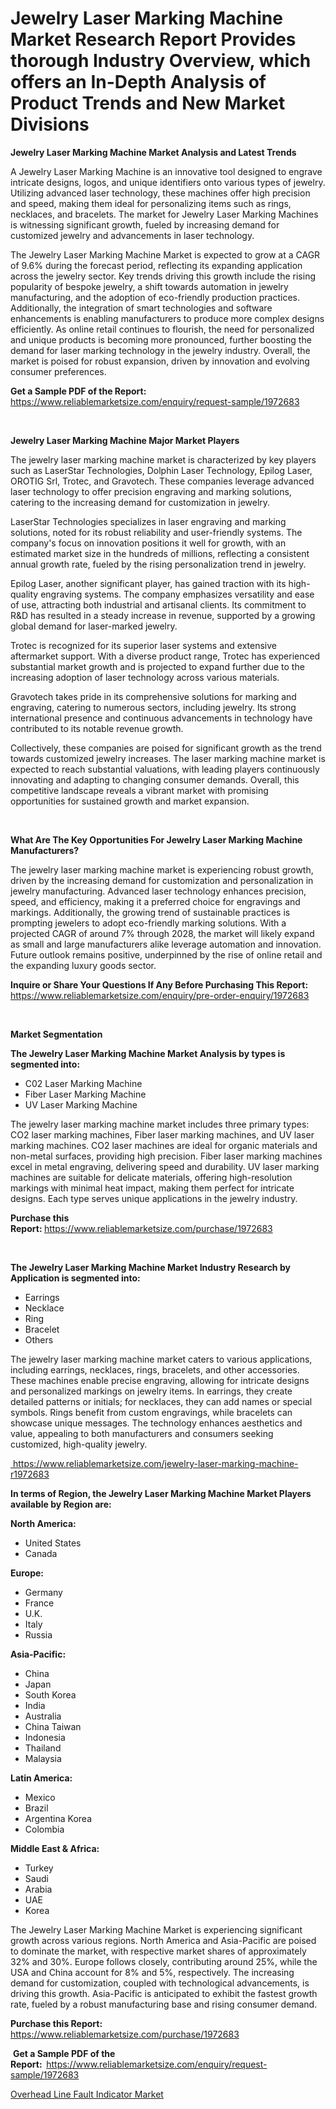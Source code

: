 <p><h1>Jewelry Laser Marking Machine Market Research Report Provides thorough Industry Overview, which offers an In-Depth Analysis of Product Trends and New Market Divisions</h1></p><p><strong>Jewelry Laser Marking Machine Market Analysis and Latest Trends</strong></p>
<p><p>A Jewelry Laser Marking Machine is an innovative tool designed to engrave intricate designs, logos, and unique identifiers onto various types of jewelry. Utilizing advanced laser technology, these machines offer high precision and speed, making them ideal for personalizing items such as rings, necklaces, and bracelets. The market for Jewelry Laser Marking Machines is witnessing significant growth, fueled by increasing demand for customized jewelry and advancements in laser technology.</p><p>The Jewelry Laser Marking Machine Market is expected to grow at a CAGR of 9.6% during the forecast period, reflecting its expanding application across the jewelry sector. Key trends driving this growth include the rising popularity of bespoke jewelry, a shift towards automation in jewelry manufacturing, and the adoption of eco-friendly production practices. Additionally, the integration of smart technologies and software enhancements is enabling manufacturers to produce more complex designs efficiently. As online retail continues to flourish, the need for personalized and unique products is becoming more pronounced, further boosting the demand for laser marking technology in the jewelry industry. Overall, the market is poised for robust expansion, driven by innovation and evolving consumer preferences.</p></p>
<p><strong>Get a Sample PDF of the Report:&nbsp;</strong> <a href="https://www.reliablemarketsize.com/enquiry/request-sample/1972683?utm_campaign=2564&utm_medium=2&utm_source=Github&utm_content=ia&utm_term=20022025&utm_id=jewelry-laser-marking-machine">https://www.reliablemarketsize.com/enquiry/request-sample/1972683</a></p>
<p>&nbsp;</p>
<p><strong>Jewelry Laser Marking Machine Major Market Players</strong></p>
<p><p>The jewelry laser marking machine market is characterized by key players such as LaserStar Technologies, Dolphin Laser Technology, Epilog Laser, OROTIG Srl, Trotec, and Gravotech. These companies leverage advanced laser technology to offer precision engraving and marking solutions, catering to the increasing demand for customization in jewelry.</p><p>LaserStar Technologies specializes in laser engraving and marking solutions, noted for its robust reliability and user-friendly systems. The company's focus on innovation positions it well for growth, with an estimated market size in the hundreds of millions, reflecting a consistent annual growth rate, fueled by the rising personalization trend in jewelry.</p><p>Epilog Laser, another significant player, has gained traction with its high-quality engraving systems. The company emphasizes versatility and ease of use, attracting both industrial and artisanal clients. Its commitment to R&D has resulted in a steady increase in revenue, supported by a growing global demand for laser-marked jewelry.</p><p>Trotec is recognized for its superior laser systems and extensive aftermarket support. With a diverse product range, Trotec has experienced substantial market growth and is projected to expand further due to the increasing adoption of laser technology across various materials.</p><p>Gravotech takes pride in its comprehensive solutions for marking and engraving, catering to numerous sectors, including jewelry. Its strong international presence and continuous advancements in technology have contributed to its notable revenue growth.</p><p>Collectively, these companies are poised for significant growth as the trend towards customized jewelry increases. The laser marking machine market is expected to reach substantial valuations, with leading players continuously innovating and adapting to changing consumer demands. Overall, this competitive landscape reveals a vibrant market with promising opportunities for sustained growth and market expansion.</p></p>
<p>&nbsp;</p>
<p><strong>What Are The Key Opportunities For Jewelry Laser Marking Machine Manufacturers?</strong></p>
<p><p>The jewelry laser marking machine market is experiencing robust growth, driven by the increasing demand for customization and personalization in jewelry manufacturing. Advanced laser technology enhances precision, speed, and efficiency, making it a preferred choice for engravings and markings. Additionally, the growing trend of sustainable practices is prompting jewelers to adopt eco-friendly marking solutions. With a projected CAGR of around 7% through 2028, the market will likely expand as small and large manufacturers alike leverage automation and innovation. Future outlook remains positive, underpinned by the rise of online retail and the expanding luxury goods sector.</p></p>
<p><strong>Inquire or Share Your Questions If Any Before Purchasing This Report:</strong> <a href="https://www.reliablemarketsize.com/enquiry/pre-order-enquiry/1972683?utm_campaign=2564&utm_medium=2&utm_source=Github&utm_content=ia&utm_term=20022025&utm_id=jewelry-laser-marking-machine">https://www.reliablemarketsize.com/enquiry/pre-order-enquiry/1972683</a></p>
<p>&nbsp;</p>
<p><strong>Market Segmentation</strong></p>
<p><strong>The Jewelry Laser Marking Machine Market Analysis by types is segmented into:</strong></p>
<p><ul><li>C02 Laser Marking Machine</li><li>Fiber Laser Marking Machine</li><li>UV Laser Marking Machine</li></ul></p>
<p><p>The jewelry laser marking machine market includes three primary types: CO2 laser marking machines, Fiber laser marking machines, and UV laser marking machines. CO2 laser machines are ideal for organic materials and non-metal surfaces, providing high precision. Fiber laser marking machines excel in metal engraving, delivering speed and durability. UV laser marking machines are suitable for delicate materials, offering high-resolution markings with minimal heat impact, making them perfect for intricate designs. Each type serves unique applications in the jewelry industry.</p></p>
<p><strong>Purchase this Report:&nbsp;</strong><a href="https://www.reliablemarketsize.com/purchase/1972683?utm_campaign=2564&utm_medium=2&utm_source=Github&utm_content=ia&utm_term=20022025&utm_id=jewelry-laser-marking-machine">https://www.reliablemarketsize.com/purchase/1972683</a></p>
<p>&nbsp;</p>
<p><strong>The Jewelry Laser Marking Machine Market Industry Research by Application is segmented into:</strong></p>
<p><ul><li>Earrings</li><li>Necklace</li><li>Ring</li><li>Bracelet</li><li>Others</li></ul></p>
<p><p>The jewelry laser marking machine market caters to various applications, including earrings, necklaces, rings, bracelets, and other accessories. These machines enable precise engraving, allowing for intricate designs and personalized markings on jewelry items. In earrings, they create detailed patterns or initials; for necklaces, they can add names or special symbols. Rings benefit from custom engravings, while bracelets can showcase unique messages. The technology enhances aesthetics and value, appealing to both manufacturers and consumers seeking customized, high-quality jewelry.</p></p>
<p><a href="https://www.reliablemarketsize.com/jewelry-laser-marking-machine-r1972683?utm_campaign=2564&utm_medium=2&utm_source=Github&utm_content=ia&utm_term=20022025&utm_id=jewelry-laser-marking-machine">&nbsp;https://www.reliablemarketsize.com/jewelry-laser-marking-machine-r1972683</a></p>
<p><strong>In terms of Region, the Jewelry Laser Marking Machine Market Players available by Region are:</strong></p>
<p>
    <p> <strong> North America: </strong>
        <ul>
            <li>United States</li>
            <li>Canada</li>
        </ul>
        </p> 
    <p> <strong> Europe: </strong>
        <ul>
            <li>Germany</li>
            <li>France</li>
            <li>U.K.</li>
            <li>Italy</li>
            <li>Russia</li>
        </ul>
        </p> 
    <p> <strong> Asia-Pacific: </strong>
        <ul>
            <li>China</li>
            <li>Japan</li>
            <li>South Korea</li>
            <li>India</li>
            <li>Australia</li>
            <li>China Taiwan</li>
            <li>Indonesia</li>
            <li>Thailand</li>
            <li>Malaysia</li>
        </ul>
        </p> 
    <p> <strong> Latin America: </strong>
        <ul>
            <li>Mexico</li>
            <li>Brazil</li>
            <li>Argentina Korea</li>
            <li>Colombia</li>
        </ul>
        </p> 
    <p> <strong> Middle East & Africa: </strong>
        <ul>
            <li>Turkey</li>
            <li>Saudi</li>
            <li>Arabia</li>
            <li>UAE</li>
            <li>Korea</li>
        </ul>
    </p>
    </p>
<p><p>The Jewelry Laser Marking Machine Market is experiencing significant growth across various regions. North America and Asia-Pacific are poised to dominate the market, with respective market shares of approximately 32% and 30%. Europe follows closely, contributing around 25%, while the USA and China account for 8% and 5%, respectively. The increasing demand for customization, coupled with technological advancements, is driving this growth. Asia-Pacific is anticipated to exhibit the fastest growth rate, fueled by a robust manufacturing base and rising consumer demand.</p></p>
<p><strong>Purchase this Report: </strong><a href="https://www.reliablemarketsize.com/purchase/1972683?utm_campaign=2564&utm_medium=2&utm_source=Github&utm_content=ia&utm_term=20022025&utm_id=jewelry-laser-marking-machine">https://www.reliablemarketsize.com/purchase/1972683</a></p>
<p>&nbsp;<strong>Get a Sample PDF of the Report:&nbsp;&nbsp;</strong><a href="https://www.reliablemarketsize.com/enquiry/request-sample/1972683?utm_campaign=2564&utm_medium=2&utm_source=Github&utm_content=ia&utm_term=20022025&utm_id=jewelry-laser-marking-machine">https://www.reliablemarketsize.com/enquiry/request-sample/1972683</a></p>
<p><strong></strong></p>
<p><p><a href="https://github.com/raffadongraffadong/Market-Research-Report-List-1/blob/main/overhead-line-fault-indicator-market.md?utm_campaign=2564&utm_medium=2&utm_source=Github&utm_content=ia&utm_term=20022025&utm_id=jewelry-laser-marking-machine">Overhead Line Fault Indicator Market</a></p></p>